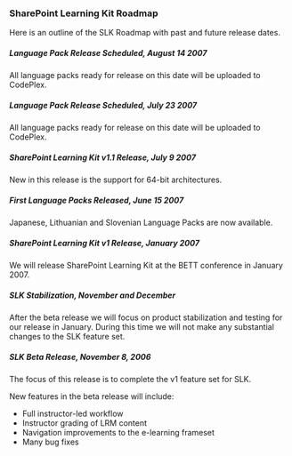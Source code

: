 ### SharePoint Learning Kit Roadmap

Here is an outline of the SLK Roadmap with past and future release dates.

##### Language Pack Release Scheduled, August 14 2007
All language packs ready for release on this date will be uploaded to CodePlex.

##### Language Pack Release Scheduled, July 23 2007
All language packs ready for release on this date will be uploaded to CodePlex.

##### SharePoint Learning Kit v1.1 Release, July 9 2007
New in this release is the support for 64-bit architectures.

##### First Language Packs Released, June 15 2007
Japanese, Lithuanian and Slovenian Language Packs are now available.

##### SharePoint Learning Kit v1 Release, January 2007
We will release SharePoint Learning Kit at the BETT conference in January 2007.

##### SLK Stabilization, November and December
After the beta release we will focus on product stabilization and testing for our release in January. During this time we will not make any substantial changes to the SLK feature set.

##### SLK Beta Release, November 8, 2006
The focus of this release is to complete the v1 feature set for SLK. 

New features in the beta release will include:
* Full instructor-led workflow 
* Instructor grading of LRM content
* Navigation improvements to the e-learning frameset
* Many bug fixes




